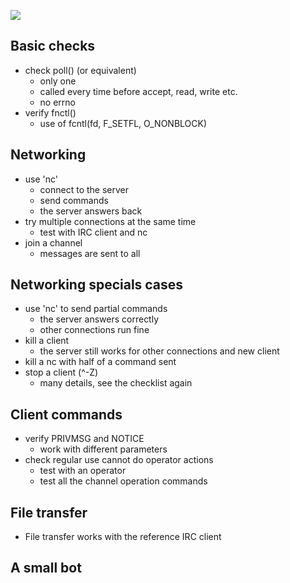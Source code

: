 ![](https://img.shields.io/badge/C++-Internet&nbsp;Relay&nbsp;Chat-red.svg?style=flat&logo=c%2B%2B)

## Basic checks
- check poll() (or equivalent) 
    - only one
    - called every time before accept, read, write etc.
    - no errno
- verify fnctl()
    - use of fcntl(fd, F_SETFL, O_NONBLOCK)

## Networking
- use 'nc'
    - connect to the server
    - send commands
    - the server answers back
- try multiple connections at the same time
     - test with IRC client and nc
- join a channel
   - messages are sent to all

## Networking specials cases
- use 'nc' to send partial commands
    - the server answers correctly
    - other connections run fine
- kill a client
    - the server still works for other connections and new client
- kill a nc with half of a command sent
- stop a client (^-Z)
    - many details, see the checklist again

## Client commands
- verify PRIVMSG and NOTICE
    - work with different parameters
- check regular use cannot do operator actions 
    - test with an operator
    - test all the channel operation commands

## File transfer
- File transfer works with the reference IRC client

## A small bot

